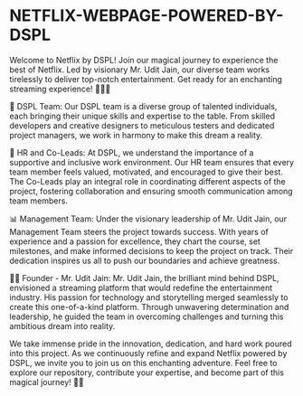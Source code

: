 # NETFLIX-WEBPAGE-POWERED-BY-DSPL
Welcome to Netflix by DSPL! Join our magical journey to experience the best of Netflix. Led by visionary Mr. Udit Jain, our diverse team works tirelessly to deliver top-notch entertainment. Get ready for an enchanting streaming experience! 🚀🎉🌟

👥 DSPL Team: Our DSPL team is a diverse group of talented individuals, each bringing their unique skills and expertise to the table. From skilled developers and creative designers to meticulous testers and dedicated project managers, we work in harmony to make this dream a reality.

💼 HR and Co-Leads: At DSPL, we understand the importance of a supportive and inclusive work environment. Our HR team ensures that every team member feels valued, motivated, and encouraged to give their best. The Co-Leads play an integral role in coordinating different aspects of the project, fostering collaboration and ensuring smooth communication among team members.

📊 Management Team: Under the visionary leadership of Mr. Udit Jain, our Management Team steers the project towards success. With years of experience and a passion for excellence, they chart the course, set milestones, and make informed decisions to keep the project on track. Their dedication inspires us all to push our boundaries and achieve greatness.

🧙‍♂️ Founder - Mr. Udit Jain: Mr. Udit Jain, the brilliant mind behind DSPL, envisioned a streaming platform that would redefine the entertainment industry. His passion for technology and storytelling merged seamlessly to create this one-of-a-kind platform. Through unwavering determination and leadership, he guided the team in overcoming challenges and turning this ambitious dream into reality.

We take immense pride in the innovation, dedication, and hard work poured into this project. As we continuously refine and expand Netflix powered by DSPL, we invite you to join us on this enchanting adventure. Feel free to explore our repository, contribute your expertise, and become part of this magical journey! 🌟✨
